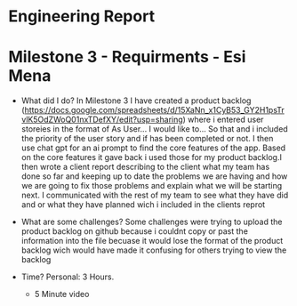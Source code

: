 # Engineering Report
# Milestone 3 - Requirments - Esi Mena
- What did I do?
  In Milestone 3 I have created a product backlog (https://docs.google.com/spreadsheets/d/15XaNn_x1CyB53_GY2H1psTrvlK5OdZWoQ01nxTDefXY/edit?usp=sharing) where i  entered user storeies in the format of As User... I would like to... So that and i included the priority of the user story and if has been completed or not. I then use chat gpt for an ai prompt to find the core features of the app. Based on the core features it gave back i used those for my product backlog.I then wrote a client report describing to the client what my team has done so far and keeping up to date the problems we are having and how we are going to fix those problems and explain what we will be starting next. I communicated with the rest of my team to see what they have did and or what they have planned wich i included in the clients reprot

- What are some challenges?
  Some challenges were trying to upload the product backlog on github because i couldnt copy or past the information into the file becuase it would lose the format of the product backlog wich would have made it confusing for others trying to view the backlog

- Time?
  Personal: 3 Hours.

  - 5 Minute video
